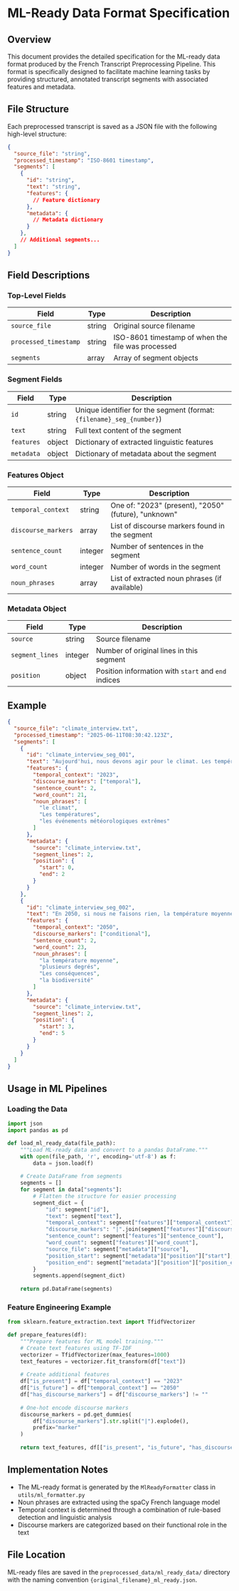 # ML-Ready Data Format Specification

## Overview

This document provides the detailed specification for the ML-ready data format produced by the French Transcript Preprocessing Pipeline. This format is specifically designed to facilitate machine learning tasks by providing structured, annotated transcript segments with associated features and metadata.

## File Structure

Each preprocessed transcript is saved as a JSON file with the following high-level structure:

```json
{
  "source_file": "string",
  "processed_timestamp": "ISO-8601 timestamp",
  "segments": [
    {
      "id": "string",
      "text": "string",
      "features": {
        // Feature dictionary
      },
      "metadata": {
        // Metadata dictionary
      }
    },
    // Additional segments...
  ]
}
```

## Field Descriptions

### Top-Level Fields

| Field | Type | Description |
|-------|------|-------------|
| `source_file` | string | Original source filename |
| `processed_timestamp` | string | ISO-8601 timestamp of when the file was processed |
| `segments` | array | Array of segment objects |

### Segment Fields

| Field | Type | Description |
|-------|------|-------------|
| `id` | string | Unique identifier for the segment (format: `{filename}_seg_{number}`) |
| `text` | string | Full text content of the segment |
| `features` | object | Dictionary of extracted linguistic features |
| `metadata` | object | Dictionary of metadata about the segment |

### Features Object

| Field | Type | Description |
|-------|------|-------------|
| `temporal_context` | string | One of: "2023" (present), "2050" (future), "unknown" |
| `discourse_markers` | array | List of discourse markers found in the segment |
| `sentence_count` | integer | Number of sentences in the segment |
| `word_count` | integer | Number of words in the segment |
| `noun_phrases` | array | List of extracted noun phrases (if available) |

### Metadata Object

| Field | Type | Description |
|-------|------|-------------|
| `source` | string | Source filename |
| `segment_lines` | integer | Number of original lines in this segment |
| `position` | object | Position information with `start` and `end` indices |

## Example

```json
{
  "source_file": "climate_interview.txt",
  "processed_timestamp": "2025-06-11T08:30:42.123Z",
  "segments": [
    {
      "id": "climate_interview_seg_001",
      "text": "Aujourd'hui, nous devons agir pour le climat. Les températures augmentent régulièrement et les événements météorologiques extrêmes deviennent plus fréquents.",
      "features": {
        "temporal_context": "2023",
        "discourse_markers": ["temporal"],
        "sentence_count": 2,
        "word_count": 21,
        "noun_phrases": [
          "le climat",
          "Les températures",
          "les événements météorologiques extrêmes"
        ]
      },
      "metadata": {
        "source": "climate_interview.txt",
        "segment_lines": 2,
        "position": {
          "start": 0,
          "end": 2
        }
      }
    },
    {
      "id": "climate_interview_seg_002",
      "text": "En 2050, si nous ne faisons rien, la température moyenne aura augmenté de plusieurs degrés. Les conséquences seront désastreuses pour la biodiversité.",
      "features": {
        "temporal_context": "2050",
        "discourse_markers": ["conditional"],
        "sentence_count": 2,
        "word_count": 23,
        "noun_phrases": [
          "la température moyenne",
          "plusieurs degrés",
          "Les conséquences",
          "la biodiversité"
        ]
      },
      "metadata": {
        "source": "climate_interview.txt",
        "segment_lines": 2,
        "position": {
          "start": 3,
          "end": 5
        }
      }
    }
  ]
}
```

## Usage in ML Pipelines

### Loading the Data

```python
import json
import pandas as pd

def load_ml_ready_data(file_path):
    """Load ML-ready data and convert to a pandas DataFrame."""
    with open(file_path, 'r', encoding='utf-8') as f:
        data = json.load(f)
    
    # Create DataFrame from segments
    segments = []
    for segment in data["segments"]:
        # Flatten the structure for easier processing
        segment_dict = {
            "id": segment["id"],
            "text": segment["text"],
            "temporal_context": segment["features"]["temporal_context"],
            "discourse_markers": "|".join(segment["features"]["discourse_markers"]),
            "sentence_count": segment["features"]["sentence_count"],
            "word_count": segment["features"]["word_count"],
            "source_file": segment["metadata"]["source"],
            "position_start": segment["metadata"]["position"]["start"],
            "position_end": segment["metadata"]["position"]["position_end"]
        }
        segments.append(segment_dict)
    
    return pd.DataFrame(segments)
```

### Feature Engineering Example

```python
from sklearn.feature_extraction.text import TfidfVectorizer

def prepare_features(df):
    """Prepare features for ML model training."""
    # Create text features using TF-IDF
    vectorizer = TfidfVectorizer(max_features=1000)
    text_features = vectorizer.fit_transform(df["text"])
    
    # Create additional features
    df["is_present"] = df["temporal_context"] == "2023"
    df["is_future"] = df["temporal_context"] == "2050"
    df["has_discourse_markers"] = df["discourse_markers"] != ""
    
    # One-hot encode discourse markers
    discourse_markers = pd.get_dummies(
        df["discourse_markers"].str.split("|").explode(),
        prefix="marker"
    )
    
    return text_features, df[["is_present", "is_future", "has_discourse_markers"]], discourse_markers
```

## Implementation Notes

- The ML-ready format is generated by the `MlReadyFormatter` class in `utils/ml_formatter.py`
- Noun phrases are extracted using the spaCy French language model
- Temporal context is determined through a combination of rule-based detection and linguistic analysis
- Discourse markers are categorized based on their functional role in the text

## File Location

ML-ready files are saved in the `preprocessed_data/ml_ready_data/` directory with the naming convention `{original_filename}_ml_ready.json`.
